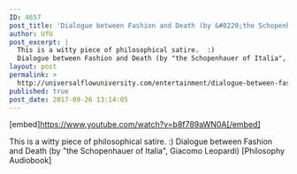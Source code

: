 ```yaml
---
ID: 4657
post_title: 'Dialogue between Fashion and Death (by &#8220;the Schopenhauer of Italia&#8221;, Giacomo Leopardi) [Philosophy]'
author: UfU
post_excerpt: |
  This is a witty piece of philosophical satire.  :)
  Dialogue between Fashion and Death (by "the Schopenhauer of Italia", Giacomo Leopardi) [Philosophy Audiobook]
layout: post
permalink: >
  http://universalflowuniversity.com/entertainment/dialogue-between-fashion-and-death-by-the-schopenhauer-of-italia-giacomo-leopardi-philosophy/
published: true
post_date: 2017-09-26 13:14:05
---
```

[embed]https://www.youtube.com/watch?v=b8f789aWN0A[/embed]<br>
<p>This is a witty piece of philosophical satire.  :)
Dialogue between Fashion and Death (by "the Schopenhauer of Italia", Giacomo Leopardi) [Philosophy Audiobook]</p>